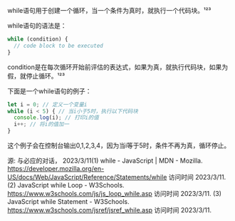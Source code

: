 while语句用于创建一个循环，当一个条件为真时，就执行一个代码块。¹²³

while语句的语法是：

```javascript
while (condition) {
  // code block to be executed
}
```

condition是在每次循环开始前评估的表达式，如果为真，就执行代码块，如果为假，就停止循环。¹²³

下面是一个while语句的例子：

```javascript
let i = 0; // 定义一个变量i
while (i < 5) { // 当i小于5时，执行以下代码块
  console.log(i); // 打印i的值
  i++; // 将i的值加一
}
```

这个例子会在控制台输出0,1,2,3,4，因为当i等于5时，条件不再为真，循环停止。

源: 与必应的对话， 2023/3/11(1) while - JavaScript | MDN - Mozilla. https://developer.mozilla.org/en-US/docs/Web/JavaScript/Reference/Statements/while 访问时间 2023/3/11.
(2) JavaScript while Loop - W3Schools. https://www.w3schools.com/js/js_loop_while.asp 访问时间 2023/3/11.
(3) JavaScript while Statement - W3Schools. https://www.w3schools.com/jsref/jsref_while.asp 访问时间 2023/3/11.